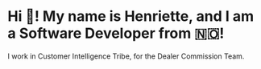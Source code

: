 <h1>Hi 👋! My name is Henriette, and I am a Software Developer from 🇳🇴!</h1>
I work in Customer Intelligence Tribe, for the Dealer Commission Team.

